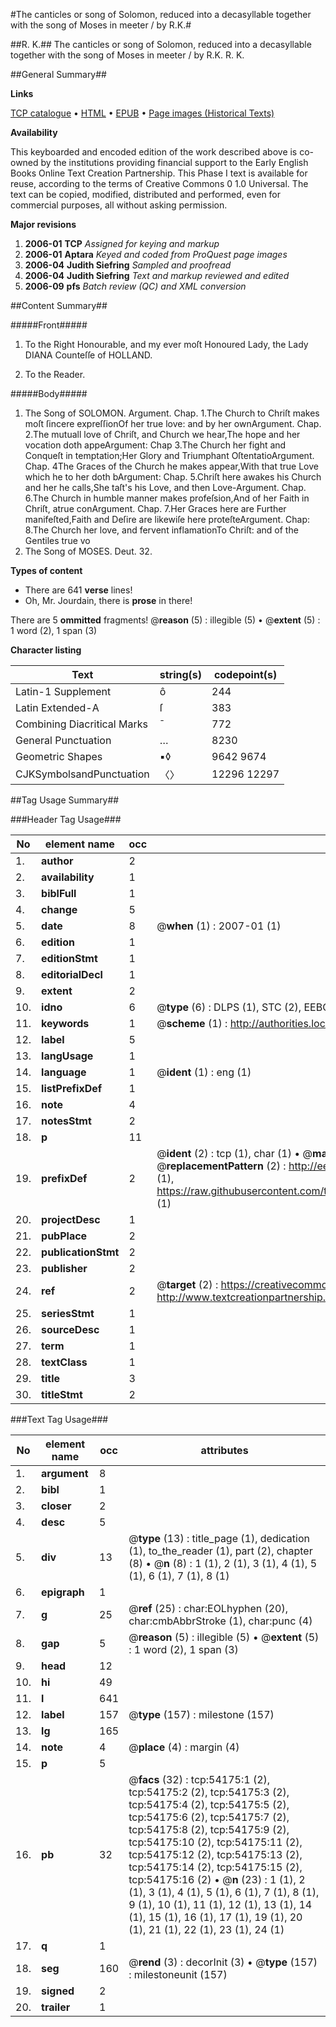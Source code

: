 #The canticles or song of Solomon, reduced into a decasyllable together with the song of Moses in meeter / by R.K.#

##R. K.##
The canticles or song of Solomon, reduced into a decasyllable together with the song of Moses in meeter / by R.K.
R. K.

##General Summary##

**Links**

[TCP catalogue](http://www.ota.ox.ac.uk/tcp/)  • 
[HTML](http://tei.it.ox.ac.uk/tcp/Texts-HTML/free/A27/A27984.html)  • 
[EPUB](http://tei.it.ox.ac.uk/tcp/Texts-EPUB/free/A27/A27984.epub) • 
[Page images (Historical Texts)](https://data.historicaltexts.jisc.ac.uk/view?pubId=eebo-12109824e&pageId=eebo-12109824e-54175-1)

**Availability**

This keyboarded and encoded edition of the
	       work described above is co-owned by the institutions
	       providing financial support to the Early English Books
	       Online Text Creation Partnership. This Phase I text is
	       available for reuse, according to the terms of Creative
	       Commons 0 1.0 Universal. The text can be copied,
	       modified, distributed and performed, even for
	       commercial purposes, all without asking permission.

**Major revisions**

1. __2006-01__ __TCP__ *Assigned for keying and markup*
1. __2006-01__ __Aptara__ *Keyed and coded from ProQuest page images*
1. __2006-04__ __Judith Siefring__ *Sampled and proofread*
1. __2006-04__ __Judith Siefring__ *Text and markup reviewed and edited*
1. __2006-09__ __pfs__ *Batch review (QC) and XML conversion*

##Content Summary##

#####Front#####

1. To the Right Honourable, and my ever
moſt Honoured Lady, the Lady DIANA
Counteſſe of HOLLAND.

1. To the Reader.

#####Body#####

1. The Song of SOLOMON.
Argument. Chap. 1.The Church to Chriſt makes moſt ſincere expreſſionOf her true love: and by her ownArgument. Chap. 2.The mutuall love of Chriſt, and Church we hear,The hope and her vocation doth appeArgument: Chap 3.The Church her fight and Conqueſt in temptation;Her Glory and Triumphant OſtentatioArgument. Chap. 4The Graces of the Church he makes appear,With that true Love which he to her doth bArgument: Chap. 5.Chriſt here awakes his Church and her he calls,She taſt's his Love, and then Love-Argument. Chap. 6.The Church in humble manner makes profeſsion,And of her Faith in Chriſt, atrue conArgument. Chap. 7.Her Graces here are Further manifeſted,Faith and Deſire are likewiſe here proteſteArgument. Chap: 8.The Church her love, and fervent inflamationTo Chriſt: and of the Gentiles true vo
1. The Song of MOSES. Deut. 32.

**Types of content**

  * There are 641 **verse** lines!
  * Oh, Mr. Jourdain, there is **prose** in there!

There are 5 **ommitted** fragments! 
 @__reason__ (5) : illegible (5)  •  @__extent__ (5) : 1 word (2), 1 span (3)

**Character listing**


|Text|string(s)|codepoint(s)|
|---|---|---|
|Latin-1 Supplement|ô|244|
|Latin Extended-A|ſ|383|
|Combining             Diacritical Marks|̄|772|
|General Punctuation|…|8230|
|Geometric Shapes|▪◊|9642 9674|
|CJKSymbolsandPunctuation|〈〉|12296 12297|

##Tag Usage Summary##

###Header Tag Usage###

|No|element name|occ|attributes|
|---|---|---|---|
|1.|__author__|2||
|2.|__availability__|1||
|3.|__biblFull__|1||
|4.|__change__|5||
|5.|__date__|8| @__when__ (1) : 2007-01 (1)|
|6.|__edition__|1||
|7.|__editionStmt__|1||
|8.|__editorialDecl__|1||
|9.|__extent__|2||
|10.|__idno__|6| @__type__ (6) : DLPS (1), STC (2), EEBO-CITATION (1), OCLC (1), VID (1)|
|11.|__keywords__|1| @__scheme__ (1) : http://authorities.loc.gov/ (1)|
|12.|__label__|5||
|13.|__langUsage__|1||
|14.|__language__|1| @__ident__ (1) : eng (1)|
|15.|__listPrefixDef__|1||
|16.|__note__|4||
|17.|__notesStmt__|2||
|18.|__p__|11||
|19.|__prefixDef__|2| @__ident__ (2) : tcp (1), char (1)  •  @__matchPattern__ (2) : ([0-9\-]+):([0-9IVX]+) (1), (.+) (1)  •  @__replacementPattern__ (2) : http://eebo.chadwyck.com/downloadtiff?vid=$1&page=$2 (1), https://raw.githubusercontent.com/textcreationpartnership/Texts/master/tcpchars.xml#$1 (1)|
|20.|__projectDesc__|1||
|21.|__pubPlace__|2||
|22.|__publicationStmt__|2||
|23.|__publisher__|2||
|24.|__ref__|2| @__target__ (2) : https://creativecommons.org/publicdomain/zero/1.0/ (1), http://www.textcreationpartnership.org/docs/. (1)|
|25.|__seriesStmt__|1||
|26.|__sourceDesc__|1||
|27.|__term__|1||
|28.|__textClass__|1||
|29.|__title__|3||
|30.|__titleStmt__|2||


###Text Tag Usage###

|No|element name|occ|attributes|
|---|---|---|---|
|1.|__argument__|8||
|2.|__bibl__|1||
|3.|__closer__|2||
|4.|__desc__|5||
|5.|__div__|13| @__type__ (13) : title_page (1), dedication (1), to_the_reader (1), part (2), chapter (8)  •  @__n__ (8) : 1 (1), 2 (1), 3 (1), 4 (1), 5 (1), 6 (1), 7 (1), 8 (1)|
|6.|__epigraph__|1||
|7.|__g__|25| @__ref__ (25) : char:EOLhyphen (20), char:cmbAbbrStroke (1), char:punc (4)|
|8.|__gap__|5| @__reason__ (5) : illegible (5)  •  @__extent__ (5) : 1 word (2), 1 span (3)|
|9.|__head__|12||
|10.|__hi__|49||
|11.|__l__|641||
|12.|__label__|157| @__type__ (157) : milestone (157)|
|13.|__lg__|165||
|14.|__note__|4| @__place__ (4) : margin (4)|
|15.|__p__|5||
|16.|__pb__|32| @__facs__ (32) : tcp:54175:1 (2), tcp:54175:2 (2), tcp:54175:3 (2), tcp:54175:4 (2), tcp:54175:5 (2), tcp:54175:6 (2), tcp:54175:7 (2), tcp:54175:8 (2), tcp:54175:9 (2), tcp:54175:10 (2), tcp:54175:11 (2), tcp:54175:12 (2), tcp:54175:13 (2), tcp:54175:14 (2), tcp:54175:15 (2), tcp:54175:16 (2)  •  @__n__ (23) : 1 (1), 2 (1), 3 (1), 4 (1), 5 (1), 6 (1), 7 (1), 8 (1), 9 (1), 10 (1), 11 (1), 12 (1), 13 (1), 14 (1), 15 (1), 16 (1), 17 (1), 19 (1), 20 (1), 21 (1), 22 (1), 23 (1), 24 (1)|
|17.|__q__|1||
|18.|__seg__|160| @__rend__ (3) : decorInit (3)  •  @__type__ (157) : milestoneunit (157)|
|19.|__signed__|2||
|20.|__trailer__|1||
